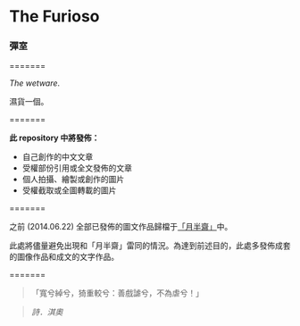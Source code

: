 <h1>The Furioso</h1> <h3>彈室</h3>

=======

*The wetware*.

濕貨一個。

=======

**此 repository 中將發佈：**

* 自己創作的中文文章
* 受權部份引用或全文發佈的文章
* 個人拍攝、繪製或創作的圖片
* 受權截取或全圖轉載的圖片

=======

之前 (2014.06.22) 全部已發佈的圖文作品歸檔于[「月半齋」](http://bye.im/wkd/)中。

此處將儘量避免出現和「月半齋」雷同的情況。為達到前述目的，此處多發佈成套的圖像作品和成文的文字作品。

=======

> 「寬兮綽兮，猗重較兮：善戲謔兮，不為虐兮！」

> *詩．淇奧*

